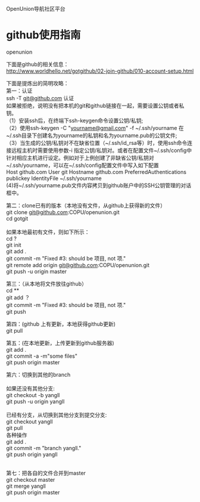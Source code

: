 OpenUnion导航社区平台

github使用指南
=========
openunion

下面是github的相关信息：<br />
http://www.worldhello.net/gotgithub/02-join-github/010-account-setup.html<br />

下面是提炼出的简明攻略：<br />
第一：认证<br />
ssh -T git@github.com 认证<br />
如果被拒绝，说明没有把本机的git和github链接在一起，需要设置公钥或者私钥。<br />
（1）安装ssh后，在终端下ssh-keygen命令设置公钥/私钥;<br />
（2）使用ssh-keygen -C "yourname@gmail.com" -f ~/.ssh/yourname 在~/.ssh目录下创建名为yourname的私钥和名为yourname.pub的公钥文件;<br />
（3）当生成的公钥/私钥对不在缺省位置（~/.ssh/id_rsa等）时，使用ssh命令连接远程主机时需要使用参数-i <filename>指定公钥/私钥对。或者在配置文件~/.ssh/config中针对相应主机进行设定。例如对于上例创建了非缺省公钥/私钥对~/.ssh/yourname，可以在~/.ssh/config配置文件中写入如下配置<br />
  Host github.com
  User git
  Hostname github.com
  PreferredAuthentications publickey
  IdentityFile ~/.ssh/yourname
<br />
(4)将~/.ssh/yourname.pub文件内容拷贝到github账户中的SSH公钥管理的对话框中。
<br />

第二：clone已有的版本（本地没有文件，从github上获得新的文件）<br />
git clone git@github.com:COPU/openunion.git<br />
cd gotgit<br />
<br />
如果本地最初有文件，则如下所示：<br />
cd ?<br />
git init<br />
git add .<br />
git commit -m "Fixed #3: should be 项目, not 项."  <br />
git remote add origin git@github.com:COPU/openunion.git<br />
git push -u origin master<br />

第三：（从本地将文件放往github）<br />
cd **<br />
git add ？ <br />
git commit -m "Fixed #3: should be 项目, not 项."  <br />
git push<br />



第四：(github 上有更新，本地获得github更新)<br />
git pull

第五：(在本地更新，上传更新到github服务器)<br />
git add .  <br />
git commit -a -m"some files" <br />
git push origin master <br />

第六：切换到其他的branch<br />
<br />如果还没有其他分支:<br />git checkout -b yangll<br />git push -u origin yangll<br />
<br />
已经有分支，从切换到其他分支到提交分支:<br />
git checkout  yangll<br />
git pull<br />
各种操作<br />
git  add .<br />
git commit -m "branch yangll."<br />
git push origin yangll<br />
<br />

第七：把各自的文件合并到master<br />
git checkout master<br />
git merge yangll<br />
git push origin master<br />


